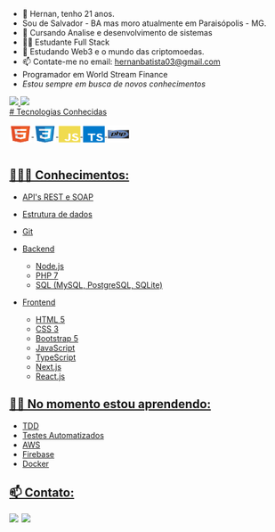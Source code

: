 - 👨‍ ‍Hernan, tenho 21 anos.
- Sou de Salvador - BA mas moro atualmente em Paraisópolis - MG.
- 📘 Cursando Analise e desenvolvimento de sistemas
- 👨‍🎓 Estudante Full Stack
- 🌱 Estudando Web3 e o mundo das criptomoedas.
- 📫 Contate-me no email: hernanbatista03@gmail.com
- Programador em World Stream Finance
- *Estou sempre em busca de novos conhecimentos*

 <div>
  <a href="https://github.com/hernanb13">
  <img height="160em" src="https://github-readme-stats.vercel.app/api?username=hernanb13&show_icons=true&theme=radical&include_all_commits=true&count_private=true"/>
  <img height="160em" src="https://github-readme-stats.vercel.app/api/top-langs/?username=hernanb13&layout=compact&langs_count=7&theme=radical"/>
 </div>
# Tecnologias Conhecidas
  <div style="display: inline_block"><br>
   <img align="center" alt="HTML" height="30" width="40" src="https://raw.githubusercontent.com/devicons/devicon/master/icons/html5/html5-original.svg">
   <img align="center" alt="CSS" height="30" width="40" src="https://raw.githubusercontent.com/devicons/devicon/master/icons/css3/css3-original.svg">
   <img align="center" alt="-Js" height="30" width="40" src="https://raw.githubusercontent.com/devicons/devicon/master/icons/javascript/javascript-plain.svg">
   <img align="center" alt="typescript" height="30" width="40" src="https://raw.githubusercontent.com/devicons/devicon/master/icons/typescript/typescript-original.svg">
   <img align="center" alt="PHP7" height="30" width="40" src="https://raw.githubusercontent.com/devicons/devicon/master/icons/php/php-original.svg">
    </div>
   <br>


##  👨🏽‍💻 Conhecimentos: 
- API's REST e SOAP
- Estrutura de dados
- Git
- Backend
  - Node.js
  - PHP 7
  - SQL (MySQL, PostgreSQL, SQLite)

- Frontend
  - HTML 5
  - CSS 3
  - Bootstrap 5
  - JavaScript
  - TypeScript
  - Next.js
  - React.js

## 👨‍🎓 No momento estou aprendendo: 
 
- TDD
- Testes Automatizados
- AWS
- Firebase
- Docker

## 📫 Contato: 
<div>
<a href="https://www.linkedin.com/in/">
  <img align="left" width="22px" src="https://cdn.jsdelivr.net/npm/simple-icons@v3/icons/linkedin.svg" />
<a href="mailto:hernanbatista03@gmail.com">
  <img align="left" width="22px" src="https://cdn.jsdelivr.net/npm/simple-icons@3.12.4/icons/gmail.svg" />
</div>
